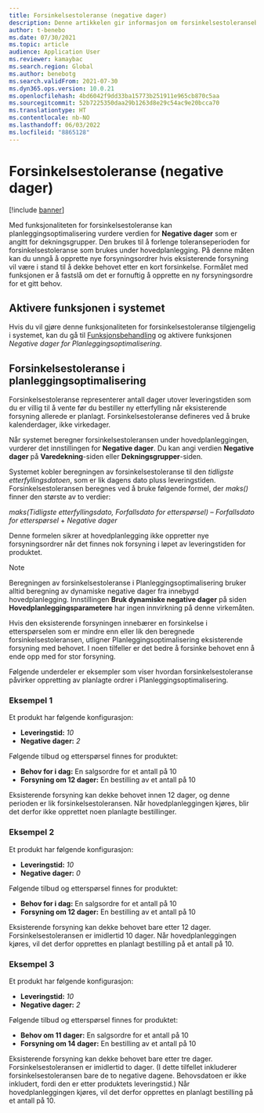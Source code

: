```yaml
---
title: Forsinkelsestoleranse (negative dager)
description: Denne artikkelen gir informasjon om forsinkelsestoleranseberegningen og hvordan den påvirker oppretting av planlagte bestillinger i planleggingsoptimaliseringen.
author: t-benebo
ms.date: 07/30/2021
ms.topic: article
audience: Application User
ms.reviewer: kamaybac
ms.search.region: Global
ms.author: benebotg
ms.search.validFrom: 2021-07-30
ms.dyn365.ops.version: 10.0.21
ms.openlocfilehash: 4bd6042f9dd33ba15773b251911e965cb870c5aa
ms.sourcegitcommit: 52b7225350daa29b1263d8e29c54ac9e20bcca70
ms.translationtype: HT
ms.contentlocale: nb-NO
ms.lasthandoff: 06/03/2022
ms.locfileid: "8865128"
---
```

# <a name="delay-tolerance-negative-days"></a>Forsinkelsestoleranse (negative dager)

[!include [banner](../../includes/banner.md)]

Med funksjonaliteten for forsinkelsestoleranse kan planleggingsoptimalisering vurdere verdien for **Negative dager** som er angitt for dekningsgrupper. Den brukes til å forlenge toleranseperioden for forsinkelsestoleranse som brukes under hovedplanlegging. På denne måten kan du unngå å opprette nye forsyningsordrer hvis eksisterende forsyning vil være i stand til å dekke behovet etter en kort forsinkelse. Formålet med funksjonen er å fastslå om det er fornuftig å opprette en ny forsyningsordre for et gitt behov.

## <a name="turn-on-the-feature-in-your-system"></a>Aktivere funksjonen i systemet

Hvis du vil gjøre denne funksjonaliteten for forsinkelsestoleranse tilgjengelig i systemet, kan du gå til [Funksjonsbehandling](../../../fin-ops-core/fin-ops/get-started/feature-management/feature-management-overview.md) og aktivere funksjonen *Negative dager for Planleggingsoptimalisering*.

## <a name="delay-tolerance-in-planning-optimization"></a>Forsinkelsestoleranse i planleggingsoptimalisering

Forsinkelsestoleranse representerer antall dager utover leveringstiden som du er villig til å vente før du bestiller ny etterfylling når eksisterende forsyning allerede er planlagt. Forsinkelsestoleranse defineres ved å bruke kalenderdager, ikke virkedager.

Når systemet beregner forsinkelsestoleransen under hovedplanleggingen, vurderer det innstillingen for **Negative dager**. Du kan angi verdien **Negative dager** på **Varedekning**-siden eller **Dekningsgrupper**-siden.

Systemet kobler beregningen av forsinkelsestoleranse til den *tidligste etterfyllingsdatoen*, som er lik dagens dato pluss leveringstiden. Forsinkelsestoleransen beregnes ved å bruke følgende formel, der *maks()* finner den største av to verdier:

*maks(Tidligste etterfyllingsdato, Forfallsdato for etterspørsel)* – *Forfallsdato for etterspørsel* + *Negative dager*

Denne formelen sikrer at hovedplanlegging ikke oppretter nye forsyningsordrer når det finnes nok forsyning i løpet av leveringstiden for produktet.

> [!NOTE]
> Beregningen av forsinkelsestoleranse i Planleggingsoptimalisering bruker alltid beregning av dynamiske negative dager fra innebygd hovedplanlegging. Innstillingen **Bruk dynamiske negative dager** på siden **Hovedplanleggingsparametere** har ingen innvirkning på denne virkemåten.

Hvis den eksisterende forsyningen innebærer en forsinkelse i etterspørselen som er mindre enn eller lik den beregnede forsinkelsestoleransen, utligner Planleggingsoptimalisering eksisterende forsyning med behovet. I noen tilfeller er det bedre å forsinke behovet enn å ende opp med for stor forsyning.

Følgende underdeler er eksempler som viser hvordan forsinkelsestoleranse påvirker oppretting av planlagte ordrer i Planleggingsoptimalisering.

### <a name="example-1"></a>Eksempel 1

Et produkt har følgende konfigurasjon:

- **Leveringstid:** *10*
- **Negative dager:** *2*

Følgende tilbud og etterspørsel finnes for produktet:

- **Behov for i dag:** En salgsordre for et antall på 10
- **Forsyning om 12 dager:** En bestilling av et antall på 10

Eksisterende forsyning kan dekke behovet innen 12 dager, og denne perioden er lik forsinkelsestoleransen. Når hovedplanleggingen kjøres, blir det derfor ikke opprettet noen planlagte bestillinger.

### <a name="example-2"></a>Eksempel 2

Et produkt har følgende konfigurasjon:

- **Leveringstid:** *10*
- **Negative dager:** *0*

Følgende tilbud og etterspørsel finnes for produktet:

- **Behov for i dag:** En salgsordre for et antall på 10
- **Forsyning om 12 dager:** En bestilling av et antall på 10

Eksisterende forsyning kan dekke behovet bare etter 12 dager. Forsinkelsestoleransen er imidlertid 10 dager. Når hovedplanleggingen kjøres, vil det derfor opprettes en planlagt bestilling på et antall på 10.

### <a name="example-3"></a>Eksempel 3

Et produkt har følgende konfigurasjon:

- **Leveringstid:** *10*
- **Negative dager:** *2*

Følgende tilbud og etterspørsel finnes for produktet:

- **Behov om 11 dager:** En salgsordre for et antall på 10
- **Forsyning om 14 dager:** En bestilling av et antall på 10

Eksisterende forsyning kan dekke behovet bare etter tre dager. Forsinkelsestoleransen er imidlertid to dager. (I dette tilfellet inkluderer forsinkelsestoleransen bare de to negative dagene. Behovsdatoen er ikke inkludert, fordi den er etter produktets leveringstid.) Når hovedplanleggingen kjøres, vil det derfor opprettes en planlagt bestilling på et antall på 10.
